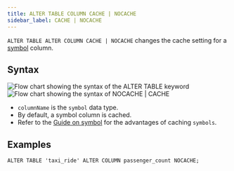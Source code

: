 ```yaml
---
title: ALTER TABLE COLUMN CACHE | NOCACHE
sidebar_label: CACHE | NOCACHE
---
```


`ALTER TABLE ALTER COLUMN CACHE | NOCACHE` changes the cache setting for a
[symbol](/docs/concept/symbol/) column.

## Syntax

![Flow chart showing the syntax of the ALTER TABLE keyword](/img/docs/diagrams/alterTable.svg)
![Flow chart showing the syntax of NOCACHE | CACHE](/img/docs/diagrams/alterTableNoCache.svg)

- `columnName` is the `symbol` data type.
- By default, a symbol column is cached.
- Refer to the [Guide on symbol](/docs/concept/symbol/#symbol-columns) for the advantages of
  caching `symbols`.

## Examples

```questdb-sql
ALTER TABLE 'taxi_ride' ALTER COLUMN passenger_count NOCACHE;
```
